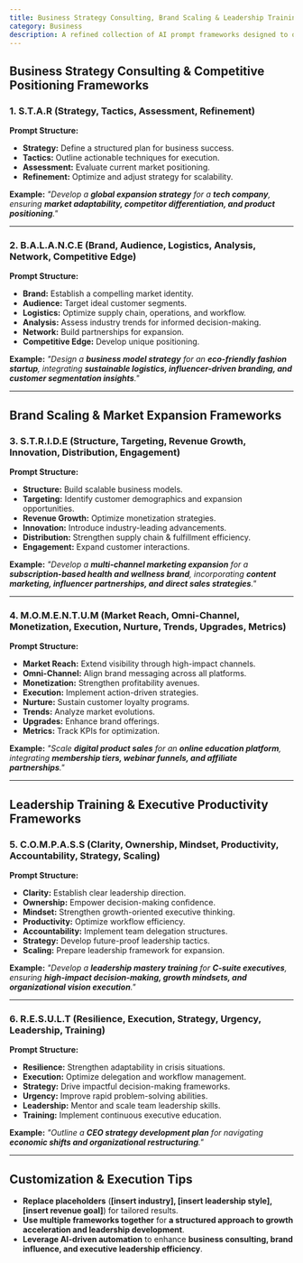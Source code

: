 ```yaml
---
title: Business Strategy Consulting, Brand Scaling & Leadership Training Frameworks  
category: Business 
description: A refined collection of AI prompt frameworks designed to optimize business strategy consulting, accelerate brand scaling, and enhance leadership development.
---
```

## **Business Strategy Consulting & Competitive Positioning Frameworks**

### **1. S.T.A.R (Strategy, Tactics, Assessment, Refinement)**

**Prompt Structure:**

- **Strategy:** Define a structured plan for business success.
- **Tactics:** Outline actionable techniques for execution.
- **Assessment:** Evaluate current market positioning.
- **Refinement:** Optimize and adjust strategy for scalability.

**Example:**
*"Develop a **global expansion strategy** for a **tech company**, ensuring **market adaptability, competitor differentiation, and product positioning**."*

---

### **2. B.A.L.A.N.C.E (Brand, Audience, Logistics, Analysis, Network, Competitive Edge)**

**Prompt Structure:**

- **Brand:** Establish a compelling market identity.
- **Audience:** Target ideal customer segments.
- **Logistics:** Optimize supply chain, operations, and workflow.
- **Analysis:** Assess industry trends for informed decision-making.
- **Network:** Build partnerships for expansion.
- **Competitive Edge:** Develop unique positioning.

**Example:**
*"Design a **business model strategy** for an **eco-friendly fashion startup**, integrating **sustainable logistics, influencer-driven branding, and customer segmentation insights**."*

---

## **Brand Scaling & Market Expansion Frameworks**

### **3. S.T.R.I.D.E (Structure, Targeting, Revenue Growth, Innovation, Distribution, Engagement)**

**Prompt Structure:**

- **Structure:** Build scalable business models.
- **Targeting:** Identify customer demographics and expansion opportunities.
- **Revenue Growth:** Optimize monetization strategies.
- **Innovation:** Introduce industry-leading advancements.
- **Distribution:** Strengthen supply chain & fulfillment efficiency.
- **Engagement:** Expand customer interactions.

**Example:**
*"Develop a **multi-channel marketing expansion** for a **subscription-based health and wellness brand**, incorporating **content marketing, influencer partnerships, and direct sales strategies**."*

---

### **4. M.O.M.E.N.T.U.M (Market Reach, Omni-Channel, Monetization, Execution, Nurture, Trends, Upgrades, Metrics)**

**Prompt Structure:**

- **Market Reach:** Extend visibility through high-impact channels.
- **Omni-Channel:** Align brand messaging across all platforms.
- **Monetization:** Strengthen profitability avenues.
- **Execution:** Implement action-driven strategies.
- **Nurture:** Sustain customer loyalty programs.
- **Trends:** Analyze market evolutions.
- **Upgrades:** Enhance brand offerings.
- **Metrics:** Track KPIs for optimization.

**Example:**
*"Scale **digital product sales** for an **online education platform**, integrating **membership tiers, webinar funnels, and affiliate partnerships**."*

---

## **Leadership Training & Executive Productivity Frameworks**

### **5. C.O.M.P.A.S.S (Clarity, Ownership, Mindset, Productivity, Accountability, Strategy, Scaling)**

**Prompt Structure:**

- **Clarity:** Establish clear leadership direction.
- **Ownership:** Empower decision-making confidence.
- **Mindset:** Strengthen growth-oriented executive thinking.
- **Productivity:** Optimize workflow efficiency.
- **Accountability:** Implement team delegation structures.
- **Strategy:** Develop future-proof leadership tactics.
- **Scaling:** Prepare leadership framework for expansion.

**Example:**
*"Develop a **leadership mastery training** for **C-suite executives**, ensuring **high-impact decision-making, growth mindsets, and organizational vision execution**."*

---

### **6. R.E.S.U.L.T (Resilience, Execution, Strategy, Urgency, Leadership, Training)**

**Prompt Structure:**

- **Resilience:** Strengthen adaptability in crisis situations.
- **Execution:** Optimize delegation and workflow management.
- **Strategy:** Drive impactful decision-making frameworks.
- **Urgency:** Improve rapid problem-solving abilities.
- **Leadership:** Mentor and scale team leadership skills.
- **Training:** Implement continuous executive education.

**Example:**
*"Outline a **CEO strategy development plan** for navigating **economic shifts and organizational restructuring**."*

---

## **Customization & Execution Tips**

- **Replace placeholders** (**[insert industry], [insert leadership style], [insert revenue goal]**) for tailored results.
- **Use multiple frameworks together** for **a structured approach to growth acceleration and leadership development**.
- **Leverage AI-driven automation** to enhance **business consulting, brand influence, and executive leadership efficiency**.
